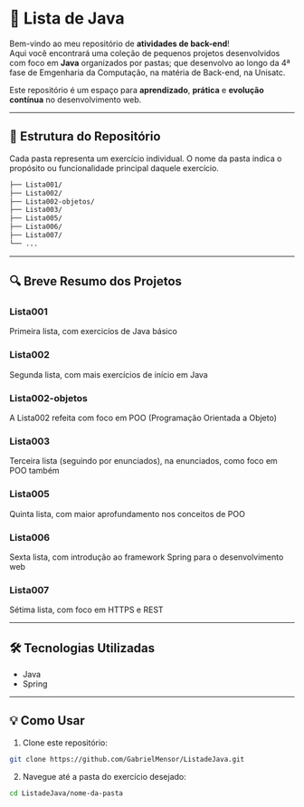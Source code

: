# 🚀 Lista de Java

Bem-vindo ao meu repositório de **atividades de back-end**!  
Aqui você encontrará uma coleção de pequenos projetos desenvolvidos com foco em **Java** organizados por pastas; que desenvolvo ao longo da 4ª fase de Emgenharia da Computação, na matéria de Back-end, na Unisatc.

Este repositório é um espaço para **aprendizado**, **prática** e **evolução contínua** no desenvolvimento web.

---

## 📁 Estrutura do Repositório

Cada pasta representa um exercício individual.
O nome da pasta indica o propósito ou funcionalidade principal daquele exercício.

```bash
├── Lista001/
├── Lista002/
├── Lista002-objetos/
├── Lista003/
├── Lista005/
├── Lista006/
├── Lista007/
└── ...
```

---

## 🔍 Breve Resumo dos Projetos

### Lista001

Primeira lista, com exercicíos de Java básico

### Lista002

Segunda lista, com mais exercícios de início em Java

### Lista002-objetos

A Lista002 refeita com foco em POO (Programação Orientada a Objeto)

### Lista003

Terceira lista (seguindo por enunciados), na enunciados, como foco em POO também

### Lista005

Quinta lista, com maior aprofundamento nos conceitos de POO

### Lista006

Sexta lista, com introdução ao framework Spring para o desenvolvimento web

### Lista007

Sétima lista, com foco em HTTPS e REST

---

## 🛠️ Tecnologias Utilizadas

- Java
- Spring

---

## 💡 Como Usar

1. Clone este repositório:
```bash
git clone https://github.com/GabrielMensor/ListadeJava.git
```
2. Navegue até a pasta do exercício desejado:
```bash
cd ListadeJava/nome-da-pasta
